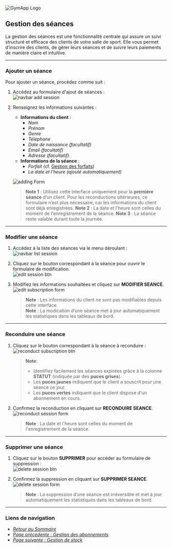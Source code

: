 ![GymApp Logo](/images/logo_md.png "GymApp Logo")

## Gestion des séances

La gestion des séances est une fonctionnalité centrale qui assure un suivi structuré et efficace des clients de votre salle de sport. Elle vous permet d’inscrire des clients, de gérer leurs séances et de suivre leurs paiements de manière claire et intuitive.

---

### **Ajouter un séance**

Pour ajouter un séance, procédez comme suit :  
1. Accédez au formulaire d'ajout de séances :  
   ![navbar add session](/images/screenshots/session/nav_add.png "navbar add session")  

2. Renseignez les informations suivantes :  
   - **Informations du client** :  
     - _Nom_  
     - _Prénom_  
     - _Genre_  
     - _Téléphone_  
     - _Date de naissance (facultatif)_  
     - _Email (facultatif)_  
     - _Adresse (facultatif)_  
   - **Informations de la séance** :  
     - _Forfait_ (cf. [Gestion des forfaits](package.md#gestion-des-forfaits))  
     - _La date et l'heure (ajouté automatiquement)_

   ![adding Form](/images/screenshots/session/add_form.png "adding Form")  

   > **Note 1** : Utilisez cette interface uniquement pour la **première séance** d’un client. Pour les reconductions ultérieures, ce formulaire n’est plus nécessaire, car les informations du client sont déjà enregistrées.
   > **Note 2** : La date et l'heure sont celles du moment de l'enregistrement de la séance.
   > **Note 3** : La séance reste valable durant toute la journée.

---

### **Modifier une séance**

1. Accédez à la liste des séances via le menu déroulant :  
   ![navbar list session](/images/screenshots/session/nav_list.png "navbar list session")  

2. Cliquez sur le bouton correspondant à la séance pour ouvrir le formulaire de modification.  
   ![edit session btn](/images/screenshots/session/edit_btn.png "edit session btn")  

3. Modifiez les informations souhaitées et cliquez sur **MODIFIER SEANCE**.  
   ![edit subscription form](/images/screenshots/session/edit_form.png "edit subscription form")  

   > **Note** : Les informations du client ne sont pas modifiables depuis cette interface.  
   > **Note** : La modication d’une séance met à jour automatiquement les statistiques dans les tableaux de bord. 

---

### **Reconduire une séance**

1. Cliquez sur le bouton correspondant à la séance à reconduire :  
   ![reconduct subscription btn](/images/screenshots/session/reconduct_btn.png "reconduct subscription btn")  

   > **Note**: 
    > - Identifiez facilement les séances expirées grâce à la colonne **STATUT** (indiquée par des **puces grises**).
    > - Les **puces jaunes** indiquent que le client a souscrit pour une séance ce jour.
    > - Les **puces vertes** indiquent que le client dispose d'un abonnement en cours.

2. Confirmez la reconduction en cliquant sur **RECONDUIRE SEANCE**.  
   ![reconduct session form](/images/screenshots/session/reconduct_form.png "reconduct session form")  

   > **Note** : La date et l'heure sont celles du moment de l'enregistrement de la séance.

---

### **Supprimer une séance**

1. Cliquez sur le bouton **SUPPRIMER** pour accéder au formulaire de suppression :  
   ![delete session btn](/images/screenshots/session/delete_btn.png "delete session btn")  

2. Confirmez la suppression en cliquant sur **SUPPRIMER SEANCE**.  
   ![delete session form](/images/screenshots/session/delete_form.png "delete session form")  

   > **Note** : La suppression d’une séance est irréversible et met à jour automatiquement les statistiques dans les tableaux de bord.

---

### **Liens de navigation**

- [_Retour au Sommaire_](table.md)  
- [_Page précédente : Gestion des abonnements_](subscription.md)  
- [_Page suivante : Gestion de stock_](stock.md)
